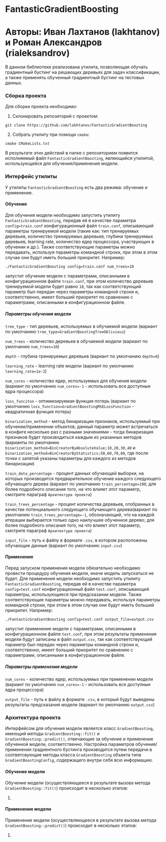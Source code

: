 # FantasticGradientBoosting
# Авторы: Иван Лахтанов (lakhtanov) и Роман Александров (rialeksandrov)

В данном библиотеке реализована утилита, позволяющая обучать градиентный бустинг на решающих деревьях для задач классификации, а также применять обученный градиентный бустинг на тестовых данных.

### Сборка проекта
Для сборки проекта необходимо:
1. Склонировать репозиторий с проектом:

`git clone https://github.com/lakhtanov/FantasticGradientBoosting`

2. Собрать утилиту при помощи `cmake`:

`cmake CMakeLists.txt`

В результате этих действий в папке с репозиторием появится исполняемый файл `FantasticGradientBoosting`, являющийся утилитой, использующейся для обучения/применения модели.

### Интерфейс утилиты
У утилиты `FantasticGradientBoosting` есть два режима: обучение и применение.

#### Обучение
Для обучения модели необходимо запустить утилиту `FantasticGradientBoosting`, передав ей в качестве параметра `config=train.conf` конфигурационный файл `train.conf`, описывающий параметры тренируемой модели (такие как: тип тренируемых деревьев, количество тренируемых деревьев, глубина тренируемых деревьев, learning rate, количество ядер процессора, участвующих в обучении и др.). Также соответствующие параметры можно передавать, используя параметры командной строки, при этом в этом случае они будут иметь больший приоритет. Например:

`./FantasticGradientBoosting config=train.conf num_trees=10`

запустит обучение модели с параметрами, описанными в конфигурационном файле `train.conf`, при этом количество деревьев тренируемой модели будет равно `10`, так как соответствующий параметр был передан через параметры командной строки и, соответственно, имеет больший приоритет по сравнению с параметрами, описанными в конфигурационном файле.

##### Параметры обучения модели
`tree_type` - тип деревьев, используемых в обучаемой модели (вариант по умолчанию `tree_type=GradientBoostingTreeOblivious`)

`num_trees` - количество деревьев в обучаемой модели (вариант по умолчанию `num_trees=10`)

`depth` - глубина тренируемых деревьев (вариант по умолчанию `depth=6`)

`learning_rate` - learning rate модели (вариант по умолчанию `learning_rate=1e-2`)

`num_cores` - количество ядер, используемых для обучения модели (вариант по умолчанию `num_cores=-1` - использовать все доступные ядра процессора)

`loss_funciton` - оптимизируемая функция потерь (вариант по умолчанию `loss_function=GradientBoostingMSELossFunction` - квадратичная функция потерь)

`binarization_method` - метод бинаризации признаков, используемый при обучении/применении объектов; данный параметр может встречаться в конфиге несколько раз с разными значениями - тогда бинаризация признаков будет производиться каждым из указанных методов (варианты по умолчанию `binarization_method=BinCreatorByAbsoluteValue;10,20,30,40` и `binarization_method=BinCreatorByStatistics;50,60,70,80`, где после точки с запятой указаны параметры для каждого из методов бинаризации)

`train_data_percentage` - процент данных обучающей выборки, на которых производится предварительное обучение каждого следующего обучающего дерева (вариант по умолчанию `train_percentage=100`; для более подробного описания того, на что влияет этот параметр, смотрите параграф `Архитектура проекта`)

`train_trees_percentage` - процент количества деревьев, отобранных в качестве потенциального следующего обучающего дерева(вариант по умолчанию `train_trees_percentage=-1`, обозначающий, что на каждой итерации выбирается только одно наилучшее обученное дерево; для более подробного описания того, на что влияет этот параметр, смотрите параграф `Архитектура проекта`)

`input_file` - путь к файлу в формате `.csv`, в котором расположены обучающие данные (вариант по умолчанию `input.csv`)

#### Применение
Перед запуском применения модели обязательно необходимо провести процедуру обучения модели, иначе модель запускаться не будет. Для применения модели необходимо запустить утилиту `FantasticGradientBoosting`, передав ей в качестве параметра `config=test.conf` конфигурационный файл `test.conf`, описывающий параметры, использующиеся при предсказании модели. Также соответствующие параметры можно передавать, используя параметры командной строки, при этом в этом случае они будут иметь больший приоритет. Например:

`./FantasticGradientBoosting config=test.conf output_file=output.csv`

запустит применение модели с параметрами, описанными в конфигурационном файле `test.conf`, при этом результаты применения модели будут записаны в файл `output.csv`, так как соответствующий параметр был передан через параметры командной строки и, соответственно, имеет больший приоритет по сравнению с параметрами, описанными в конфигурационном файле.

##### Параметры применения модели

`num_cores` - количество ядер, используемых при применении модели (вариант по умолчанию `num_cores=-1` - использовать все доступные ядра процессора)

`output_file` - путь к файлу в формате `.csv`, в который будут выведены результаты предсказания модели (вариант по умолчанию `output.csv`)

### Архитектура проекта
Интерфейсом для обучения модели является класс `GradientBoosting`, имеющий методы `GradientBoosting::fit()` и `GradientBoosting::predict()`, отвечающие за обучение и применение обученной модели, соответственно. Настройка параметров обучения/применения градиентного бустинга производится путем передачи в соответсвующие методы класса `GradientBoosting` объекта типа `GradientBoostingConfig`, содержащего внутри себя всю информацию.

#### Обучение модели
Обучение модели (осуществляющееся в результате вызова метода `GradientBoosting::fit()`) происходит в несколько этапов:

1. 

#### Применение модели
Применение модели (осуществляющееся в результате вызова метода `GradientBoosting::predict()`) происходит в несколько этапов:

1. 
